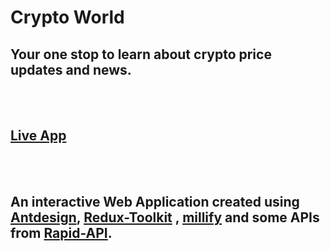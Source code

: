 # Crypto World

## Your one stop to learn about crypto price updates and news. 

<br>
</br>

## [Live App](https://mauscryptoworld.netlify.app/)
<br>
</br>

## An interactive Web Application created using [Antdesign](https://ant.design/), [Redux-Toolkit](https://redux-toolkit.js.org/) , [millify](https://www.npmjs.com/package/millify) and some APIs from [Rapid-API](https://rapidapi.com/hub). 



